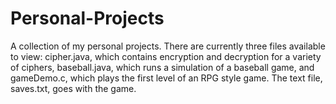 # Personal-Projects
A collection of my personal projects. 
There are currently three files available to view:
cipher.java, which contains encryption and decryption for a variety of ciphers, 
baseball.java, which runs a simulation of a baseball game,
and gameDemo.c, which plays the first level of an RPG style game. The text file, saves.txt, goes with the game.
